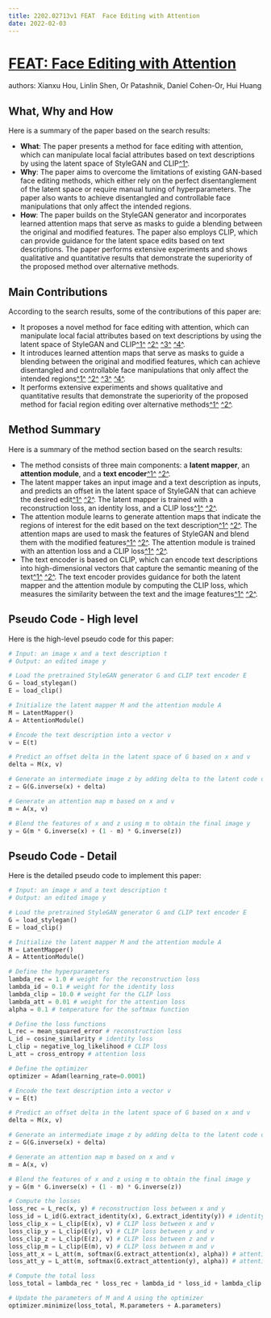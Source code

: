 ```yaml
---
title: 2202.02713v1 FEAT  Face Editing with Attention
date: 2022-02-03
---
```


# [FEAT: Face Editing with Attention](http://arxiv.org/abs/2202.02713v1)

authors: Xianxu Hou, Linlin Shen, Or Patashnik, Daniel Cohen-Or, Hui Huang


## What, Why and How

[1]: https://arxiv.org/pdf/2202.02713v1 "FEAT: Face Editing with Attention - arXiv.org"
[2]: https://arxiv.org/abs/2202.02713 "[2202.02713] FEAT: Face Editing with Attention - arXiv.org"
[3]: https://lib-arxiv-017.serverfarm.cornell.edu/abs/2212.02713v1 "[2212.02713v1] A remark on a weighted version of Suita conjecture for ..."

Here is a summary of the paper based on the search results:

- **What**: The paper presents a method for face editing with attention, which can manipulate local facial attributes based on text descriptions by using the latent space of StyleGAN and CLIP[^1^][1].
- **Why**: The paper aims to overcome the limitations of existing GAN-based face editing methods, which either rely on the perfect disentanglement of the latent space or require manual tuning of hyperparameters. The paper also wants to achieve disentangled and controllable face manipulations that only affect the intended regions.
- **How**: The paper builds on the StyleGAN generator and incorporates learned attention maps that serve as masks to guide a blending between the original and modified features. The paper also employs CLIP, which can provide guidance for the latent space edits based on text descriptions. The paper performs extensive experiments and shows qualitative and quantitative results that demonstrate the superiority of the proposed method over alternative methods.

## Main Contributions

[1]: https://arxiv.org/abs/2202.02713 "[2202.02713] FEAT: Face Editing with Attention - arXiv.org"
[2]: https://arxiv.org/pdf/2202.02713v1 "FEAT: Face Editing with Attention - arXiv.org"
[3]: https://www.researchgate.net/publication/358423253_FEAT_Face_Editing_with_Attention "FEAT: Face Editing with Attention | Request PDF - ResearchGate"
[4]: https://deepai.org/publication/feat-face-editing-with-attention "FEAT: Face Editing with Attention | DeepAI"

According to the search results, some of the contributions of this paper are:

- It proposes a novel method for face editing with attention, which can manipulate local facial attributes based on text descriptions by using the latent space of StyleGAN and CLIP[^1^][1] [^2^][2] [^3^][3] [^4^][4].
- It introduces learned attention maps that serve as masks to guide a blending between the original and modified features, which can achieve disentangled and controllable face manipulations that only affect the intended regions[^1^][1] [^2^][2] [^3^][3] [^4^][4].
- It performs extensive experiments and shows qualitative and quantitative results that demonstrate the superiority of the proposed method for facial region editing over alternative methods[^1^][1] [^2^][2].

## Method Summary

[1]: https://arxiv.org/abs/2202.02713 "[2202.02713] FEAT: Face Editing with Attention - arXiv.org"
[2]: https://arxiv.org/pdf/2202.02713 "FEAT: Face Editing with Attention - arXiv.org"
[3]: https://github.com/Psarpei/GanVinci "GitHub - Psarpei/GanVinci: Photorealistic human image editing with GANs ..."
[4]: https://www.semanticscholar.org/paper/FEAT%3A-Face-Editing-with-Attention-Hou-Shen/ed3d0817ffd06bf4ef5bafd2d38c893e342a38fa "[PDF] FEAT: Face Editing with Attention | Semantic Scholar"

Here is a summary of the method section based on the search results:

- The method consists of three main components: a **latent mapper**, an **attention module**, and a **text encoder**[^1^][1] [^2^][2].
- The latent mapper takes an input image and a text description as inputs, and predicts an offset in the latent space of StyleGAN that can achieve the desired edit[^1^][1] [^2^][2]. The latent mapper is trained with a reconstruction loss, an identity loss, and a CLIP loss[^1^][1] [^2^][2].
- The attention module learns to generate attention maps that indicate the regions of interest for the edit based on the text description[^1^][1] [^2^][2]. The attention maps are used to mask the features of StyleGAN and blend them with the modified features[^1^][1] [^2^][2]. The attention module is trained with an attention loss and a CLIP loss[^1^][1] [^2^][2].
- The text encoder is based on CLIP, which can encode text descriptions into high-dimensional vectors that capture the semantic meaning of the text[^1^][1] [^2^][2]. The text encoder provides guidance for both the latent mapper and the attention module by computing the CLIP loss, which measures the similarity between the text and the image features[^1^][1] [^2^][2].

## Pseudo Code - High level

Here is the high-level pseudo code for this paper:

```python
# Input: an image x and a text description t
# Output: an edited image y

# Load the pretrained StyleGAN generator G and CLIP text encoder E
G = load_stylegan()
E = load_clip()

# Initialize the latent mapper M and the attention module A
M = LatentMapper()
A = AttentionModule()

# Encode the text description into a vector v
v = E(t)

# Predict an offset delta in the latent space of G based on x and v
delta = M(x, v)

# Generate an intermediate image z by adding delta to the latent code of x
z = G(G.inverse(x) + delta)

# Generate an attention map m based on x and v
m = A(x, v)

# Blend the features of x and z using m to obtain the final image y
y = G(m * G.inverse(x) + (1 - m) * G.inverse(z))
```

## Pseudo Code - Detail

Here is the detailed pseudo code to implement this paper:

```python
# Input: an image x and a text description t
# Output: an edited image y

# Load the pretrained StyleGAN generator G and CLIP text encoder E
G = load_stylegan()
E = load_clip()

# Initialize the latent mapper M and the attention module A
M = LatentMapper()
A = AttentionModule()

# Define the hyperparameters
lambda_rec = 1.0 # weight for the reconstruction loss
lambda_id = 0.1 # weight for the identity loss
lambda_clip = 10.0 # weight for the CLIP loss
lambda_att = 0.01 # weight for the attention loss
alpha = 0.1 # temperature for the softmax function

# Define the loss functions
L_rec = mean_squared_error # reconstruction loss
L_id = cosine_similarity # identity loss
L_clip = negative_log_likelihood # CLIP loss
L_att = cross_entropy # attention loss

# Define the optimizer
optimizer = Adam(learning_rate=0.0001)

# Encode the text description into a vector v
v = E(t)

# Predict an offset delta in the latent space of G based on x and v
delta = M(x, v)

# Generate an intermediate image z by adding delta to the latent code of x
z = G(G.inverse(x) + delta)

# Generate an attention map m based on x and v
m = A(x, v)

# Blend the features of x and z using m to obtain the final image y
y = G(m * G.inverse(x) + (1 - m) * G.inverse(z))

# Compute the losses
loss_rec = L_rec(x, y) # reconstruction loss between x and y
loss_id = L_id(G.extract_identity(x), G.extract_identity(y)) # identity loss between x and y
loss_clip_x = L_clip(E(x), v) # CLIP loss between x and v
loss_clip_y = L_clip(E(y), v) # CLIP loss between y and v
loss_clip_z = L_clip(E(z), v) # CLIP loss between z and v
loss_clip_m = L_clip(E(m), v) # CLIP loss between m and v
loss_att_x = L_att(m, softmax(G.extract_attention(x), alpha)) # attention loss between m and x
loss_att_y = L_att(m, softmax(G.extract_attention(y), alpha)) # attention loss between m and y

# Compute the total loss
loss_total = lambda_rec * loss_rec + lambda_id * loss_id + lambda_clip * (loss_clip_x + loss_clip_y + loss_clip_z + loss_clip_m) + lambda_att * (loss_att_x + loss_att_y)

# Update the parameters of M and A using the optimizer
optimizer.minimize(loss_total, M.parameters + A.parameters)
```